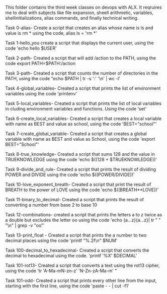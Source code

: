 This folder contains the third week classes on devops with ALX. 
It reqruires me to deal with subjects like file expansion, sheell arithmetic, variables, shellinitializations, alias commands, and finally technical writing.

Task 0-alias- Create a script that creates an alias whose name is ls and value is rm * using the code,  alias ls = 'rm *'

Task 1-hello_you create a script that displays the current user, using the code 'echo hello $USER'

Task 2-path- Created a script that will add /action to the PATH, using the code export PATH=$PATH:/action

Task 3-path- Created a script that counts the number of directories in the PATH, using the code "echo $PATH | tr -s ':' '\n' | wc -l'

Task 4-global_variables- Created a script that prints the list of environment variables using the code 'printenv'

Task 5-local_variables- Created a script that prints the list of local variables in cluding environment variables and functions. Using the code 'set'

Task 6-create_local_variables- Created a script that creates a local variable with name as BEST and value as school, using the code 'BEST="school"'

Task 7-create_global_variable- Created a script that creates a global variable with  name as BEST and value as School, using the code 'export BEST="School"'

Task 8-true_knowledge- Created a script that sums 128 and the value in TRUEKNOWLEDGE using the code 'echo $((128 + $TRUEKNOWLEDGE))'

Task 9-divide_and_rule- Created a script that prints the result of dividing POWER and DIVIDE using the code 'echo $((POWER/DIVIDE))'

Task 10-love_exponent_breath- Created a script that print the result of BREATH to the power of LOVE using the code 'echo $((BREATH**LOVE))'

Task 11-binary_to_decimal- Created a script that prints the result of converting a number from base 2 to base 10

Task 12-combinations- created a script that prints the letters a to z twice as a double but excludes the letter oo using the code 'echo {a...z}{a...z}| tr " " "\n" | grep -v "oo"'

Task 13-print_float - Created a script that prints the a number to two decimal places using the code 'printf "%.2f\n" $NUM'

Task 100-decimal_to_hexadecimal- Created a script that converts the decimal to hexadecimal using the code. 'printf '%X' $DECIMAL'

Task 101-rot13- Created a script that converts a text using the rot13 cipher, using the code 'tr 'A-Ma-mN-zn-z' 'N-Zn-zA-Ma-m' " 

Task 101-odd- Created a script that prints every other line from the input, starting with the first line, using the code 'paste - - | cut -f1'
